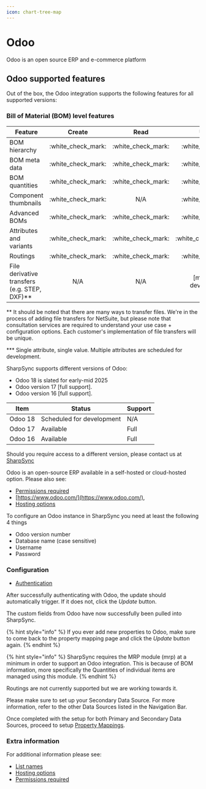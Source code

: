 ```yaml
---
icon: chart-tree-map
---
```


# Odoo

Odoo is an open source ERP and e-commerce platform

## Odoo supported features

Out of the box, the Odoo integration supports the following features for all supported versions:

### Bill of Material (BOM) level features

| Feature                                        |        Create        |         Read         |           Update           |
| ---------------------------------------------- | :------------------: | :------------------: | :------------------------: |
| BOM hierarchy                                  | :white\_check\_mark: | :white\_check\_mark: |    :white\_check\_mark:    |
| BOM meta data                                  | :white\_check\_mark: | :white\_check\_mark: |    :white\_check\_mark:    |
| BOM quantities                                 | :white\_check\_mark: | :white\_check\_mark: |    :white\_check\_mark:    |
| Component thumbnails                           | :white\_check\_mark: |          N/A         |    :white\_check\_mark:    |
| Advanced BOMs                                  | :white\_check\_mark: | :white\_check\_mark: |    :white\_check\_mark:    |
| Attributes and variants                        | :white\_check\_mark: | :white\_check\_mark: | :white\_check\_mark:\*\*\* |
| Routings                                       | :white\_check\_mark: | :white\_check\_mark: |    :white\_check\_mark:    |
| File derivative transfers (e.g. STEP, DXF)\*\* |          N/A         |          N/A         |  \[marked for development] |



\*\* It should be noted that there are many ways to transfer files. We're in the process of adding file transfers for NetSuite, but please note that consultation services are required to understand your use case + configuration options. Each customer's implementation of file transfers will be unique.

\*\*\* Single attribute, single value. Multiple attributes are scheduled for development.

SharpSync supports different versions of Odoo:

* Odoo 18 is slated for early-mid 2025
* Odoo version 17 \[full support].
* Odoo version 16 \[full support].&#x20;

| Item    | Status                    | Support |
| ------- | ------------------------- | ------- |
| Odoo 18 | Scheduled for development | N/A     |
| Odoo 17 | Available                 | Full    |
| Odoo 16 | Available                 | Full    |



Should you require access to a different version, please contact us at [SharpSync](https://sharpsync.net/about/)

Odoo is an open-source ERP available in a self-hosted or cloud-hosted option. Please also see:

* [Permissions required](https://github.com/SharpSync/docs/blob/main/datasources/odoo/markdown/permissions_required.md)
* [https://www.odoo.com/](https://www.odoo.com/),
* [Hosting options](https://github.com/SharpSync/docs/blob/main/datasources/odoo/markdown/hosting-options.md)

To configure an Odoo instance in SharpSync you need at least the following 4 things

* Odoo version number
* Database name (case sensitive)
* Username
* Password

### Configuration

* [Authentication](getting-started/authentication-+-configuration.md)

After successfully authenticating with Odoo, the update should automatically trigger. If it does not, click the _Update_ button.

The custom fields from Odoo have now successfully been pulled into SharpSync.

{% hint style="info" %}
&#x20;If you ever add new properties to Odoo, make sure to come back to the property mapping page and click the _Update_ button again.
{% endhint %}

{% hint style="info" %}
SharpSync requires the MRP module (mrp) at a minimum in order to support an Odoo integration. This is because of BOM information, more specifically the Quantities of individual items are managed using this module.
{% endhint %}

Routings are not currently supported but we are working towards it.

Please make sure to set up your Secondary Data Source. For more information, refer to the other Data Sources listed in the Navigation Bar.

Once completed with the setup for both Primary and Secondary Data Sources, proceed to setup [Property Mappings](../../fundamentals/property-mappings.md).

### Extra information

For additional information please see:

* [List names](https://github.com/SharpSync/docs/blob/main/datasources/odoo/markdown/list_names.md)
* [Hosting options](https://github.com/SharpSync/docs/blob/main/datasources/odoo/markdown/hosting-options.md)
* [Permissions required](https://github.com/SharpSync/docs/blob/main/datasources/odoo/markdown/permissions_required.md)
